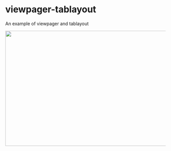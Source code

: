 # viewpager-tablayout
An example of viewpager and tablayout

<p align="center">
  <img width="640" height="360" src="https://github.com/HadesPTIT/viewpager-tablayout/blob/demo/srceenshot.png">
</p>